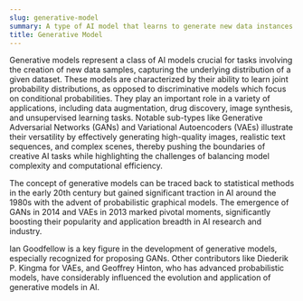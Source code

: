 ```yaml
---
slug: generative-model
summary: A type of AI model that learns to generate new data instances that mimic the training data distribution.
title: Generative Model
---
```


Generative models represent a class of AI models crucial for tasks involving the creation of new data samples, capturing the underlying distribution of a given dataset. These models are characterized by their ability to learn joint probability distributions, as opposed to discriminative models which focus on conditional probabilities. They play an important role in a variety of applications, including data augmentation, drug discovery, image synthesis, and unsupervised learning tasks. Notable sub-types like Generative Adversarial Networks (GANs) and Variational Autoencoders (VAEs) illustrate their versatility by effectively generating high-quality images, realistic text sequences, and complex scenes, thereby pushing the boundaries of creative AI tasks while highlighting the challenges of balancing model complexity and computational efficiency.

The concept of generative models can be traced back to statistical methods in the early 20th century but gained significant traction in AI around the 1980s with the advent of probabilistic graphical models. The emergence of GANs in 2014 and VAEs in 2013 marked pivotal moments, significantly boosting their popularity and application breadth in AI research and industry.

Ian Goodfellow is a key figure in the development of generative models, especially recognized for proposing GANs. Other contributors like Diederik P. Kingma for VAEs, and Geoffrey Hinton, who has advanced probabilistic models, have considerably influenced the evolution and application of generative models in AI.